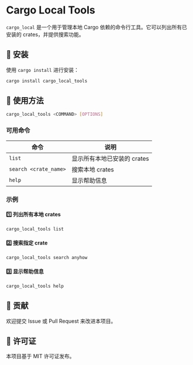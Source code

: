 # Cargo Local Tools

`cargo_local` 是一个用于管理本地 Cargo 依赖的命令行工具。它可以列出所有已安装的 crates，并提供搜索功能。

## 🚀 安装

使用 `cargo install` 进行安装：

```sh
cargo install cargo_local_tools
```

## 📌 使用方法

```sh
cargo_local_tools <COMMAND> [OPTIONS]
```

### **可用命令**

| 命令                    | 说明                |
| --------------------- | ----------------- |
| `list`                | 显示所有本地已安装的 crates |
| `search <crate_name>` | 搜索本地 crates       |
| `help`                | 显示帮助信息            |

### **示例**

#### 1️⃣ 列出所有本地 crates

```sh
cargo_local_tools list
```

#### 2️⃣ 搜索指定 crate

```sh
cargo_local_tools search anyhow
```

#### 3️⃣ 显示帮助信息

```sh
cargo_local_tools help
```

## 🔧 贡献

欢迎提交 Issue 或 Pull Request 来改进本项目。

## 📜 许可证

本项目基于 MIT 许可证发布。

